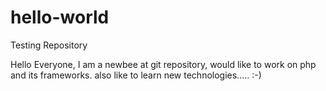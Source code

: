 # hello-world
Testing Repository

Hello Everyone,
I am a newbee at git repository,
would like to work on php and its frameworks.
also like to learn new technologies..... :-)
